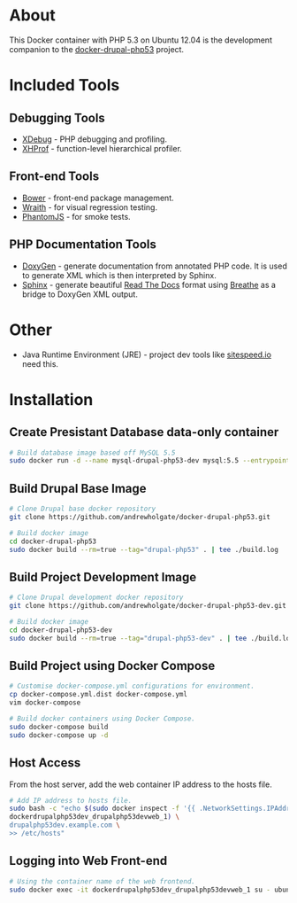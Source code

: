 # About

This Docker container with PHP 5.3 on Ubuntu 12.04 is the development companion to the [docker-drupal-php53](https://github.com/andrewholgate/docker-drupal-php53) project.

# Included Tools

## Debugging Tools

- [XDebug](http://www.xdebug.org/) - PHP debugging and profiling.
- [XHProf](http://pecl.php.net/package/xhprof) - function-level hierarchical profiler.

## Front-end Tools

- [Bower](http://bower.io/) - front-end package management.
- [Wraith](https://github.com/BBC-News/wraith) - for visual regression testing.
- [PhantomJS](http://phantomjs.org/) - for smoke tests.

## PHP Documentation Tools

- [DoxyGen](http://www.doxygen.org) - generate documentation from annotated PHP code. It is used to generate XML which is then interpreted by Sphinx.
- [Sphinx](http://sphinx-doc.org/) - generate beautiful [Read The Docs](http://docs.readthedocs.org/en/latest/) format using [Breathe](https://breathe.readthedocs.org/) as a bridge to DoxyGen XML output.

# Other
- Java Runtime Environment (JRE) - project dev tools like [sitespeed.io](http://www.sitespeed.io/) need this.

# Installation

## Create Presistant Database data-only container

```bash
# Build database image based off MySQL 5.5
sudo docker run -d --name mysql-drupal-php53-dev mysql:5.5 --entrypoint /bin/echo MySQL data-only container for Drupal Dev MySQL
```

## Build Drupal Base Image

```bash
# Clone Drupal base docker repository
git clone https://github.com/andrewholgate/docker-drupal-php53.git

# Build docker image
cd docker-drupal-php53
sudo docker build --rm=true --tag="drupal-php53" . | tee ./build.log
```

## Build Project Development Image

```bash
# Clone Drupal development docker repository
git clone https://github.com/andrewholgate/docker-drupal-php53-dev.git

# Build docker image
cd docker-drupal-php53-dev
sudo docker build --rm=true --tag="drupal-php53-dev" . | tee ./build.log
```

## Build Project using Docker Compose

```bash
# Customise docker-compose.yml configurations for environment.
cp docker-compose.yml.dist docker-compose.yml
vim docker-compose

# Build docker containers using Docker Compose.
sudo docker-compose build
sudo docker-compose up -d
```

## Host Access

From the host server, add the web container IP address to the hosts file.

```bash
# Add IP address to hosts file.
sudo bash -c "echo $(sudo docker inspect -f '{{ .NetworkSettings.IPAddress }}' \
dockerdrupalphp53dev_drupalphp53devweb_1) \
drupalphp53dev.example.com \
>> /etc/hosts"
```

## Logging into Web Front-end

```bash
# Using the container name of the web frontend.
sudo docker exec -it dockerdrupalphp53dev_drupalphp53devweb_1 su - ubuntu
```
